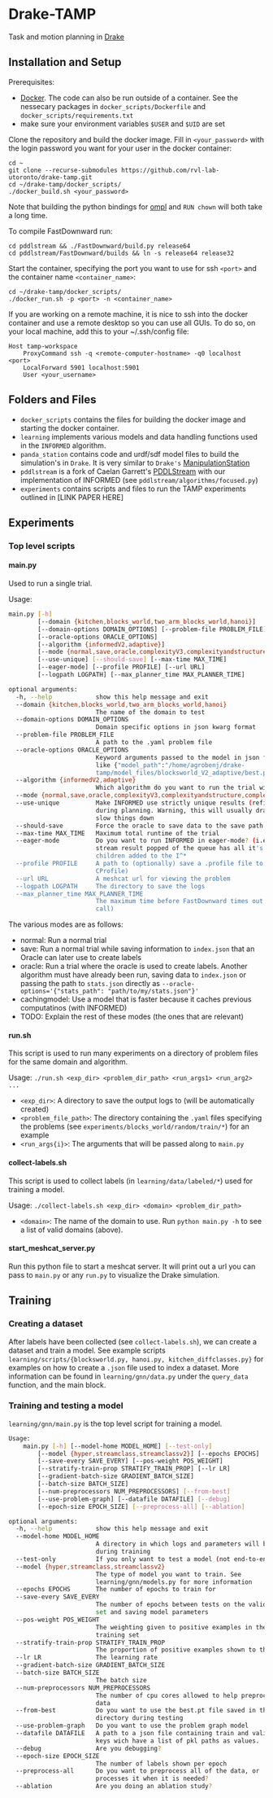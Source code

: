 # Drake-TAMP 

Task and motion planning in [Drake](https://drake.mit.edu/)

## Installation and Setup

Prerequisites:
- [Docker](https://docs.docker.com/get-docker/). The code can also be run outside of a container. See the nessecary packages in `docker_scripts/Dockerfile` and `docker_scripts/requirements.txt`
- make sure your environment variables `$USER` and `$UID` are set

Clone the repository and build the docker image. Fill in `<your_password>` with the login password you want for your user in the docker container:

```
cd ~
git clone --recurse-submodules https://github.com/rvl-lab-utoronto/drake-tamp.git
cd ~/drake-tamp/docker_scripts/
./docker_build.sh <your_password>
```

Note that building the python bindings for [ompl](https://github.com/ompl/ompl) and `RUN chown` will both take a long time.

To compile FastDownward run:

```
cd pddlstream && ./FastDownward/build.py release64
cd pddlstream/FastDownward/builds && ln -s release64 release32
```

Start the container, specifying the port you want to use for ssh `<port>` and the container name `<container_name>`:

```
cd ~/drake-tamp/docker_scripts/
./docker_run.sh -p <port> -n <container_name>
```

If you are working on a remote machine, it is nice to ssh into the docker container and use a remote desktop  so you can use all GUIs. To do so, on your local machine, add this to your ~/.ssh/config file:

```
Host tamp-workspace
    ProxyCommand ssh -q <remote-computer-hostname> -q0 localhost <port>
    LocalForward 5901 localhost:5901
    User <your_username>
```

## Folders and Files

- `docker_scripts` contains the files for building the docker image and starting the docker container.
- `learning` implements various models and data handling functions used in the `INFORMED` algorithm.
- `panda_station` contains code and urdf/sdf model files to build the simulation's in `Drake`. It is very similar to `Drake's` [ManipulationStation](https://github.com/RobotLocomotion/drake/blob/0995c9527dac6aa743b259319b26bf7249393b17/examples/manipulation_station/manipulation_station.cc)
- `pddlstream` is a fork of Caelan Garrett's [PDDLStream](https://github.com/caelan/pddlstream) with our implementation of INFORMED (see `pddlstream/algorithms/focused.py`)
- `experiments` contains scripts and files to run the TAMP experiments outlined in [LINK PAPER HERE]

## Experiments

### Top level scripts

#### main.py

Used to run a single trial.

Usage: 
``` bash
main.py [-h]
        [--domain {kitchen,blocks_world,two_arm_blocks_world,hanoi}]
        [--domain-options DOMAIN_OPTIONS] [--problem-file PROBLEM_FILE]
        [--oracle-options ORACLE_OPTIONS]
        [--algorithm {informedV2,adaptive}]
        [--mode {normal,save,oracle,complexityV3,complexityandstructure,complexitycollector,oracleexpansion,oraclemodel,model,cachingmodel,multiheadmodel,complexityoracle}]
        [--use-unique] [--should-save] [--max-time MAX_TIME]
        [--eager-mode] [--profile PROFILE] [--url URL]
        [--logpath LOGPATH] [--max_planner_time MAX_PLANNER_TIME]

optional arguments:
  -h, --help            show this help message and exit
  --domain {kitchen,blocks_world,two_arm_blocks_world,hanoi}
                        The name of the domain to test
  --domain-options DOMAIN_OPTIONS
                        Domain specific options in json kwarg format
  --problem-file PROBLEM_FILE
                        A path to the .yaml problem file
  --oracle-options ORACLE_OPTIONS
                        Keyword arguments passed to the model in json format,
                        like {"model_path":"/home/agrobenj/drake-
                        tamp/model_files/blocksworld_V2_adaptive/best.pt"}
  --algorithm {informedV2,adaptive}
                        Which algorithm do you want to run the trial with?
  --mode {normal,save,oracle,complexityV3,complexityandstructure,complexitycollector,oracleexpansion,oraclemodel,model,cachingmodel,multiheadmodel,complexityoracle}
  --use-unique          Make INFORMED use strictly unique results (refined)
                        during planning. Warning, this will usually drasically
                        slow things down
  --should-save         Force the oracle to save data to the save path
  --max-time MAX_TIME   Maximum total runtime of the trial
  --eager-mode          Do you want to run INFORMED in eager-mode? (i.e every
                        stream result popped of the queue has all it's
                        children added to the I^*
  --profile PROFILE     A path to (optionally) save a .profile file to (from
                        CProfile)
  --url URL             A meshcat url for viewing the problem
  --logpath LOGPATH     The directory to save the logs
  --max_planner_time MAX_PLANNER_TIME
                        The maximum time before FastDownward times out (per
                        call)
```

The various modes are as follows:

- normal: Run a normal trial
- save: Run a normal trial while saving information to `index.json` that an Oracle can later use to create labels
- oracle: Run a trial where the oracle is used to create labels. Another algorithm must have already been run, saving data to `index.json` or passing the path to `stats.json` directly as `--oracle-options='{"stats_path": "path/to/my/stats.json"}'`
- cachingmodel: Use a model that is faster because it caches previous computatinos (with INFORMED) 
- TODO: Explain the rest of these modes (the ones that are relevant)

#### run.sh

This script is used to run many experiments on a directory of problem files for the same domain and algorithm.

Usage:
`./run.sh <exp_dir> <problem_dir_path> <run_args1> <run_arg2> ...`

- `<exp_dir>`: A directory to save the output logs to (will be automatically created)
- `<problem_file_path>`: The directory containing the `.yaml` files specifying the problems (see `experiments/blocks_world/random/train/*`) for an example
- `<run_args{i}>`: The arguments that will be passed along to `main.py`

#### collect-labels.sh

This script is used to collect labels (in `learning/data/labeled/*`) used for training a model.

Usage:
`./collect-labels.sh <exp_dir> <domain> <problem_dir_path>`
- `<domain>`: The name of the domain to use. Run `python main.py -h` to see a list of valid domains (above).

#### start_meshcat_server.py

Run this python file to start a meshcat server. It will print out a url you can pass to `main.py` or any `run.py` to visualize the Drake simulation.

## Training

### Creating a dataset

After labels have been collected (see `collect-labels.sh`), we can create a dataset and train a model.
See example scripts `learning/scripts/{blocksworld.py, hanoi.py, kitchen_diffclasses.py}` for 
examples on how to create a `.json` file used to index a dataset. More information can be found in
`learning/gnn/data.py` under the `query_data` function, and the main block.

### Training and testing a model

`learning/gnn/main.py` is the top level script for training a model.

``` bash
Usage:
    main.py [-h] [--model-home MODEL_HOME] [--test-only]
        [--model {hyper,streamclass,streamclassv2}] [--epochs EPOCHS]
        [--save-every SAVE_EVERY] [--pos-weight POS_WEIGHT]
        [--stratify-train-prop STRATIFY_TRAIN_PROP] [--lr LR]
        [--gradient-batch-size GRADIENT_BATCH_SIZE]
        [--batch-size BATCH_SIZE]
        [--num-preprocessors NUM_PREPROCESSORS] [--from-best]
        [--use-problem-graph] [--datafile DATAFILE] [--debug]
        [--epoch-size EPOCH_SIZE] [--preprocess-all] [--ablation]

optional arguments:
  -h, --help            show this help message and exit
  --model-home MODEL_HOME
                        A directory in which logs and parameters will be saved
                        during training
  --test-only           If you only want to test a model (not end-to-end)
  --model {hyper,streamclass,streamclassv2}
                        The type of model you want to train. See
                        learning/gnn/models.py for more information
  --epochs EPOCHS       The number of epochs to train for
  --save-every SAVE_EVERY
                        The number of epochs between tests on the validation
                        set and saving model parameters
  --pos-weight POS_WEIGHT
                        The weighting given to positive examples in the
                        training set
  --stratify-train-prop STRATIFY_TRAIN_PROP
                        The proportion of positive examples shown to the model
  --lr LR               The learning rate
  --gradient-batch-size GRADIENT_BATCH_SIZE
  --batch-size BATCH_SIZE
                        The batch size
  --num-preprocessors NUM_PREPROCESSORS
                        The number of cpu cores allowed to help preprocess the
                        data
  --from-best           Do you want to use the best.pt file saved in the model
                        directory during testing
  --use-problem-graph   Do you want to use the problem graph model
  --datafile DATAFILE   A path to a json file containing train and validation
                        keys wich have a list of pkl paths as values.
  --debug               Are you debugging?
  --epoch-size EPOCH_SIZE
                        The number of labels shown per epoch
  --preprocess-all      Do you want to preprocess all of the data, or
                        processes it when it is needed?
  --ablation            Are you doing an ablation study?
```
